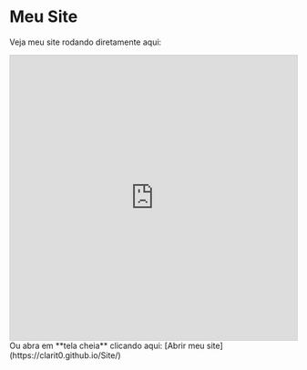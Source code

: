 # Meu Site
Veja meu site rodando diretamente aqui:
<iframe src="https://clarit0.github.io/Site/" width="100%" height="500px" style="border:1px solid #ccc;"></iframe>
Ou abra em **tela cheia** clicando aqui:  
[Abrir meu site](https://clarit0.github.io/Site/)

